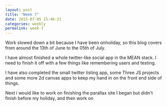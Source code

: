 ```yaml
---
layout: post
title: "Week 7"
date: 2015-07-05 15:46:21
categories: weekly
permalink: week-7
---
```


Work slowed down a bit because I have been onholiday, so this blog covers from around the 13th of June to the 05th of July.

I have almost finished a whole twitter-like social app in the MEAN stack.  I need to finish it off with a few things like remembering users and testing.

I have also completed the small twitter listing app, some Three JS projects and some more 2d canvas apps to keep my hand in on the front end side of things.

Next i would like to work on finishing the parallax site I began but didn't finish before my holiday, and then work on 